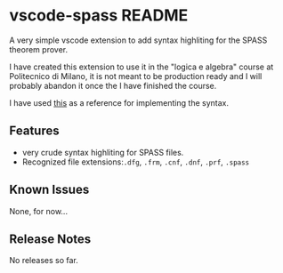 # vscode-spass README

A very simple vscode extension to add syntax highliting for the SPASS theorem prover.

I have created this extension to use it in the "logica e algebra" course at Politecnico di Milano, it is not meant to be production ready and I will probably abandon it once the I have finished the course.

I have used [this](https://webspass.spass-prover.org/help/spass-input-syntax15.pdf) as a reference for implementing the syntax.

## Features

- very crude syntax highliting for SPASS files.
- Recognized file extensions:`.dfg`, `.frm`, `.cnf`, `.dnf`, `.prf`, `.spass`

## Known Issues

None, for now...

## Release Notes

No releases so far.
